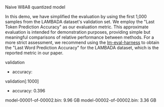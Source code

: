 Naive W8A8 quantized model

In this demo, we have simplified the evaluation by using the first 1,000 samples from the LAMBADA dataset's validation set. We employ the "Last Token Prediction Accuracy" as our evaluation metric. This approximate evaluation is intended for demonstration purposes, providing simple but meaningful comparisons of relative performance between methods. For a more strict assessment, we recommend using the [lm-eval-harness](https://github.com/EleutherAI/lm-evaluation-harness) to obtain the "Last Word Prediction Accuracy" for the LAMBADA dataset, which is the reported metric in our paper.

validation
- accuracy:

validation[:1000]
- accuracy: 0.396

model-00001-of-00002.bin: 9.96 GB
model-00002-of-00002.bin: 3.36 GB
